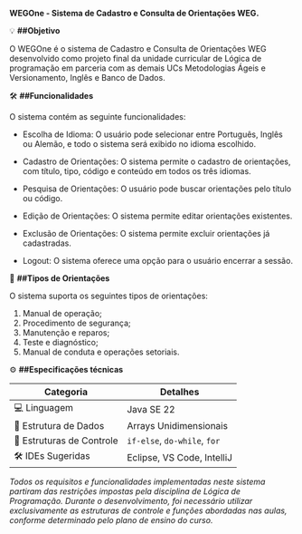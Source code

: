 **WEGOne - Sistema de Cadastro e Consulta de Orientações WEG.**

💡 __##Objetivo__
	
O WEGOne é o sistema de Cadastro e Consulta de Orientações WEG desenvolvido como projeto final da unidade curricular de Lógica de programação em parceria com as demais UCs Metodologias Ágeis e Versionamento, Inglês e Banco de Dados.

🛠️ __##Funcionalidades__

O sistema contém as seguinte funcionalidades: 

- Escolha de Idioma: O usuário pode selecionar entre Português, Inglês ou Alemão, e todo o sistema será exibido no idioma escolhido.

- Cadastro de Orientações: O sistema permite o cadastro de orientações, com título, tipo, código e conteúdo em todos os três idiomas.

- Pesquisa de Orientações: O usuário pode buscar orientações pelo título ou código.

- Edição de Orientações: O sistema permite editar orientações existentes.

- Exclusão de Orientações: O sistema permite excluir orientações já cadastradas.

- Logout: O sistema oferece uma opção para o usuário encerrar a sessão.

📂 __##Tipos de Orientações__

O sistema suporta os seguintes tipos de orientações:
1. Manual de operação;
2. Procedimento de segurança;
3. Manutenção e reparos;
4. Teste e diagnóstico;
5. Manual de conduta e operações setoriais.

⚙️ __##Especificações técnicas__

| Categoria              | Detalhes                                      |
|------------------------|-----------------------------------------------|
| 💻 Linguagem           | Java SE 22                                    |
| 🧠 Estrutura de Dados  | Arrays Unidimensionais                        |
| 🔁 Estruturas de Controle | `if-else`, `do-while`, `for`              |
| 🛠️ IDEs Sugeridas      | Eclipse, VS Code, IntelliJ                    |

*Todos os requisitos e funcionalidades implementadas neste sistema partiram das restrições impostas pela disciplina de Lógica de Programação. Durante o desenvolvimento, foi necessário utilizar exclusivamente as estruturas de controle e funções abordadas nas aulas, conforme determinado pelo plano de ensino do curso.*